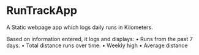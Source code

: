 # RunTrackApp
A Static webpage app which logs daily runs in Kilometers.

Based on information entered, it logs and displays:
•	Runs from the past 7 days.
•	Total distance runs over time.
•	Weekly high
•	Average distance
